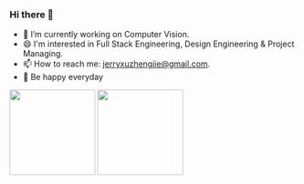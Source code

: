 ### Hi there 👋

- 🔭 I’m currently working on Computer Vision.
- 😄 I'm interested in Full Stack Engineering, Design Engineering & Project Managing.
- 📫 How to reach me: jerryxuzhengjie@gmail.com.
- 🌱 Be happy everyday

<!--
**crazysteeaam/crazysteeaam** is a ✨ _special_ ✨ repository because its `README.md` (this file) appears on your GitHub profile.

Here are some ideas to get you started:


- 🌱 I’m currently learning ...
- 👯 I’m looking to collaborate on ...
- 🤔 I’m looking for help with ...
- 💬 Ask me about ...
- 📫 How to reach me: ...
- 😄 Pronouns: ...
- ⚡ Fun fact: ...
-->

<img src="https://github-readme-stats.vercel.app/api?username=crazysteeaam&count_private=true&show_icons=truelayout=compact" height="150"> <img src="https://github-readme-stats.vercel.app/api/top-langs/?username=crazysteeaam&layout=compact" height="150">
